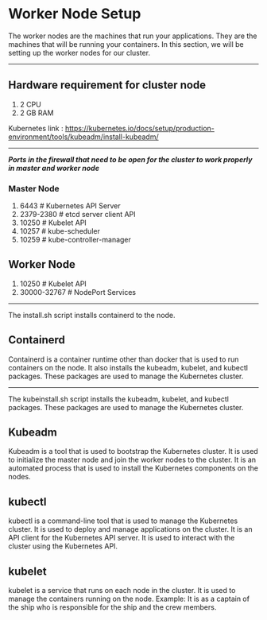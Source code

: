 # Worker Node Setup


The worker nodes are the machines that run your applications. They are the machines that will be running your containers. In this section, we will be setting up the worker nodes for our cluster.

---

## Hardware requirement for cluster node 
1. 2 CPU
2. 2 GB RAM


Kubernetes link : https://kubernetes.io/docs/setup/production-environment/tools/kubeadm/install-kubeadm/

--- 

***Ports in the firewall that need to be open for the cluster to work properly in master and worker node***

### Master Node
1. 6443 # Kubernetes API Server
2. 2379-2380 # etcd server client API
3. 10250 # Kubelet API
4. 10257 # kube-scheduler
5. 10259 # kube-controller-manager

<!-- Image Here -->

## Worker Node

1. 10250 # Kubelet API  
2. 30000-32767 # NodePort Services




___
The install.sh script installs containerd to the node. 

## Containerd
Containerd is a container runtime other than docker that is used to run containers on the node. It also installs the kubeadm, kubelet, and kubectl packages. These packages are used to manage the Kubernetes cluster.

---

The kubeinstall.sh script installs the kubeadm, kubelet, and kubectl packages. These packages are used to manage the Kubernetes cluster.


## Kubeadm
Kubeadm is a tool that is used to bootstrap the Kubernetes cluster. It is used to initialize the master node and join the worker nodes to the cluster. It is an automated process that is used to install the Kubernetes components on the nodes.


## kubectl
kubectl is a command-line tool that is used to manage the Kubernetes cluster. It is used to deploy and manage applications on the cluster.
It is an API client for the Kubernetes API server. It is used to interact with the cluster using the Kubernetes API.


## kubelet
kubelet is a service that runs on each node in the cluster. It is used to manage the containers running on the node.
Example: It is as a captain of the ship who is responsible for the ship and the crew members.